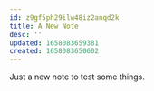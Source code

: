 ```yaml
---
id: z9gf5ph29ilw48iz2anqd2k
title: A New Note
desc: ''
updated: 1658083659381
created: 1658083650602
---
```


Just a new note to test some things.
